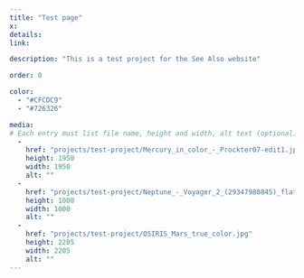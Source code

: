 ```yaml
---
title: "Test page"
x:
details:
link:

description: "This is a test project for the See Also website"

order: 0

color: 
  - "#CFCDC9"
  - "#726326"

media: 
# Each entry must list file name, height and width, alt text (optional)
  -
    href: "projects/test-project/Mercury_in_color_-_Prockter07-edit1.jpg"
    height: 1950
    width: 1950
    alt: ""
  - 
    href: "projects/test-project/Neptune_-_Voyager_2_(29347980845)_flatten_crop.jpg"
    height: 1000
    width: 1000
    alt: ""
  - 
    href: "projects/test-project/OSIRIS_Mars_true_color.jpg"
    height: 2205
    width: 2205
    alt: ""
---
```


